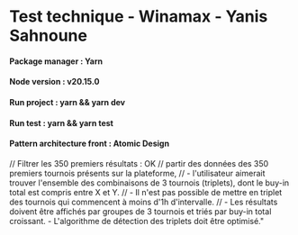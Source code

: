 # Test technique - Winamax - Yanis Sahnoune

#### Package manager : Yarn

#### Node version : v20.15.0

#### Run project : yarn && yarn dev

#### Run test : yarn && yarn test

#### Pattern architecture front : Atomic Design

// Filtrer les 350 premiers résultats : OK
// partir des données des 350 premiers tournois présents sur la plateforme,
// - l'utilisateur aimerait trouver l'ensemble des combinaisons de 3 tournois (triplets), dont le buy-in total est compris entre X et Y.
// - Il n'est pas possible de mettre en triplet des tournois qui commencent à moins d'1h d'intervalle.
// - Les résultats doivent être affichés par groupes de 3 tournois et triés par buy-in total croissant. - L'algorithme de détection des triplets doit être optimisé."
